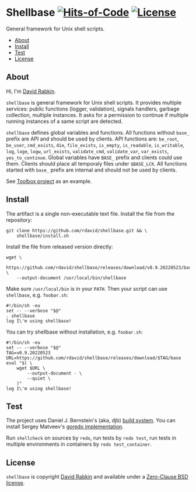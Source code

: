 # Shellbase [![Hits-of-Code](https://hitsofcode.com/github/rdavid/shellbase?branch=master)](https://hitsofcode.com/view/github/rdavid/shellbase?branch=master) [![License](https://img.shields.io/badge/license-0BSD-green)](https://github.com/rdavid/shellbase/blob/master/LICENSE)
General framework for Unix shell scripts.

* [About](#about)
* [Install](#install)
* [Test](#test)
* [License](#license)

## About
Hi, I'm [David Rabkin](http://cv.rabkin.co.il).

`shellbase` is general framework for Unix shell scripts. It provides multiple
services: public functions (logger, validation), signals handlers, garbage
collection, multiple instances. It asks for a permission to continue if
multiple running instances of a same script are detected.

`shellbase` defines global variables and functions. All functions without
`base_` prefix are API and should be used by clients. API functions are:
`be_root`, `be_user`, `cmd_exists`, `die`, `file_exists`, `is_empty`,
`is_readable`, `is_writable`, `log`, `loge`, `logw`, `url_exists`,
`validate_cmd`, `validate_var`, `var_exists`, `yes_to_continue`. Global
variables have `BASE_` prefix and clients could use them. Clients should place
all temporaly files under `$BASE_LCK`. All functions started with `base_`
prefix are internal and should not be used by clients.

See [Toolbox project](https://github.com/rdavid/toolbox) as an example.

## Install
The artifact is a single non-executable text file. Install the file from the
repository:

    git clone https://github.com/rdavid/shellbase.git && \
    	shellbase/install.sh

Install the file from released version directly:

    wget \
    	https://github.com/rdavid/shellbase/releases/download/v0.9.20220523/base \
    	--output-document /usr/local/bin/shellbase

Make sure `/usr/local/bin` is in your `PATH`. Then your script can use
`shellbase`, e.g. `foobar.sh`:

    #!/bin/sh -eu
    set -- --verbose "$@"
    . shellbase
    log I\'m using shellbase!

You can try shellbase without installation, e.g. `foobar.sh`:

    #!/bin/sh -eu
    set -- --verbose "$@"
    TAG=v0.9.20220523
    URL=https://github.com/rdavid/shellbase/releases/download/$TAG/base
    eval "$( \
    	wget $URL \
    		--output-document - \
    		--quiet \
    	)"
    log I\'m using shellbase!

## Test
The project uses Daniel J. Bernstein's (aka, djb)
[build system](http://cr.yp.to/redo.html). You can install Sergey Matveev's
[goredo implementation](http://www.goredo.cypherpunks.ru/Install.html).

Run `shellcheck` on sources by `redo`, run tests by `redo test`, run tests in
multiple environments in containers by `redo test_container`.

## License
`shellbase` is copyright [David Rabkin](http://cv.rabkin.co.il) and available
under a [Zero-Clause BSD license](https://github.com/rdavid/shellbase/blob/master/LICENSE).

